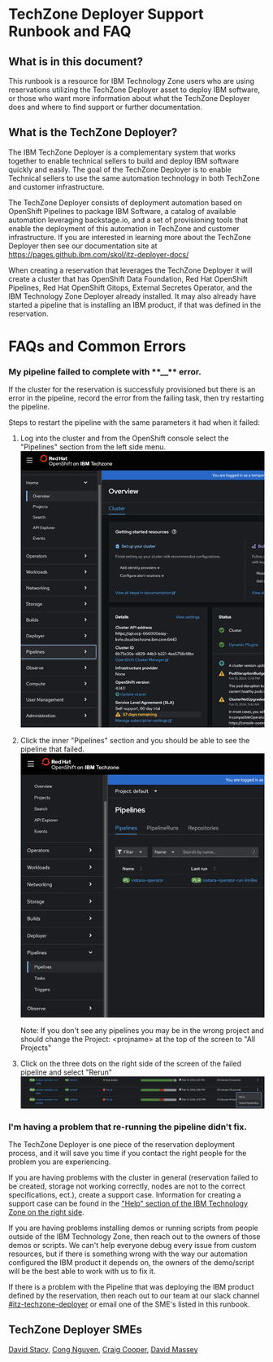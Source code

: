 # TechZone Deployer Support Runbook and FAQ

## What is in this document?

This runbook is a resource for IBM Technology Zone users who are using reservations utilizing the TechZone Deployer asset to deploy IBM software, or those who want more information about what the TechZone Deployer does and where to find support or further documentation.

## What is the TechZone Deployer?

The IBM TechZone Deployer is a complementary system that works together to enable technical sellers to build and deploy IBM software quickly and easily. The goal of the TechZone Deployer is to enable Technical sellers to use the same automation technology in both TechZone and customer infrastructure.

The TechZone Deployer consists of deployment automation based on OpenShift Pipelines to package IBM Software, a catalog of available automation leveraging backstage.io, and a set of provisioning tools that enable the deployment of this automation in TechZone and customer infrastructure. If you are interested in learning more about the TechZone Deployer then see our documentation site at https://pages.github.ibm.com/skol/itz-deployer-docs/

When creating a reservation that leverages the TechZone Deployer it will create a cluster that has OpenShift Data Foundation, Red Hat OpenShift Pipelines, Red Hat OpenShift Gitops, External Secretes Operator, and the IBM Technology Zone Deployer already installed. It may also already have started a pipeline that is installing an IBM product, if that was defined in the reservation.

# FAQs and Common Errors

### My pipeline failed to complete with \***\*\_\_\*\*** error.

If the cluster for the reservation is successfuly provisioned but there is an error in the pipeline, record the error from the failing task, then try restarting the pipeline.

Steps to restart the pipeline with the same parameters it had when it failed:

1. Log into the cluster and from the OpenShift console select the "Pipelines" section from the left side menu.![pipeline section](Images/techzone-deployer-pipeline-section.png)

2. Click the inner "Pipelines" section and you should be able to see the pipeline that failed.![pipeline inner section](Images/techzone-deployer-pipeline-inner-section.png)

   Note: If you don't see any pipelines you may be in the wrong project and should change the Project: \<projname\> at the top of the screen to "All Projects"

3. Click on the three dots on the right side of the screen of the failed pipeline and select "Rerun"![pipeline section](Images/techzone-deployer-rerun-pipeline.png)

### I'm having a problem that re-running the pipeline didn't fix.

The TechZone Deployer is one piece of the reservation deployment process, and it will save you time if you contact the right people for the problem you are experiencing.

If you are having problems with the cluster in general (reservation failed to be created, storage not working correctly, nodes are not to the correct specifications, ect.), create a support case. Information for creating a support case can be found in the ["Help" section of the IBM Technology Zone on the right side](https://techzone.ibm.com/help).

If you are having problems installing demos or running scripts from people outside of the IBM Technology Zone, then reach out to the owners of those demos or scripts. We can't help everyone debug every issue from custom resources, but if there is something wrong with the way our automation configured the IBM product it depends on, the owners of the demo/script will be the best able to work with us to fix it.

If there is a problem with the Pipeline that was deploying the IBM product defined by the reservation, then reach out to our team at our slack channel [#itz-techzone-deployer](https://ibm.enterprise.slack.com/archives/C03NLFN335M) or email one of the SME's listed in this runbook.

## TechZone Deployer SMEs

[David Stacy](mailto:david.stacy@ibm.com), [Cong Nguyen](mailto:cong.nguyen@au1.ibm.com), [Craig Cooper](mailto:craig.cooper@ibm.com), [David Massey](mailto:david.massey@ibm.com)
